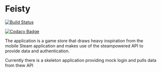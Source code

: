 # Feisty

[![Build Status](https://app.bitrise.io/app/3f2a1a2058780545/status.svg?token=dYmpST9s1ILSQSuSffPe-A)](https://app.bitrise.io/app/3f2a1a2058780545)

[![Codacy Badge](https://api.codacy.com/project/badge/Grade/6512822329d44287ac989f0a6e7a7650?branch=development)](https://www.codacy.com?utm_source=github.com&amp;utm_medium=referral&amp;utm_content=Tiewhan/Feisty&amp;utm_campaign=Badge_Grade)

<object data="https://codecov.io/gh/docker/notary/branch/master/graphs/sunburst.svg" type="image/svg+xml" token="VV01FD29GI"></object>

The application is a game store that draws heavy inspiration from the mobile Steam application and makes use of the steampowered API to provide data and authentication.

Currently there is a skeleton application providing mock login and pulls data from thew API
